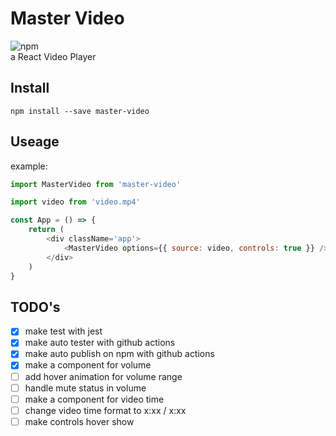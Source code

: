 # Master Video

![npm](https://img.shields.io/npm/v/master-video?color=222&label=npm&labelColor=E20338)\
a React Video Player

## Install

```fish
npm install --save master-video
```

## Useage

example:

```js
import MasterVideo from 'master-video'

import video from 'video.mp4'

const App = () => {
    return (
        <div className='app'>
            <MasterVideo options={{ source: video, controls: true }} />
        </div>
    )
}
```

## TODO's

- [x] make test with jest
- [x] make auto tester with github actions
- [x] make auto publish on npm with github actions
- [x] make a component for volume
- [ ] add hover animation for volume range
- [ ] handle mute status in volume
- [ ] make a component for video time
- [ ] change video time format to x:xx / x:xx
- [ ] make controls hover show

